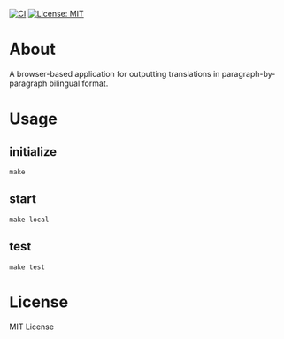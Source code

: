 [![CI](https://github.com/tooppoo/bilingual-translation/actions/workflows/ci.yml/badge.svg)](https://github.com/tooppoo/bilingual-translation/actions/workflows/ci.yml)
[![License: MIT](https://img.shields.io/badge/License-MIT-yellow.svg)](https://opensource.org/licenses/MIT)

# About
A browser-based application for outputting translations in paragraph-by-paragraph bilingual format.

# Usage
## initialize
```shell
make
```

## start
```shell
make local
```

## test
```shell
make test
```

# License
MIT License
